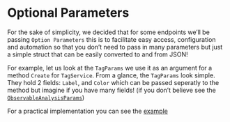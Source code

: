 # Optional Parameters
For the sake of simplicity, we decided that for some endpoints we’ll be passing `Option Parameters` this is to facilitate easy access, configuration and automation so that you don’t need to pass in many parameters but just a simple struct that can be easily converted to and from JSON!

For example, let us look at the `TagParams` we use it as an argument for a method `Create` for `TagService`. From a glance, the `TagParams` look simple. They hold 2 fields: `Label`, and `Color` which can be passed seperatly to the method but imagine if you have many fields! (if you don’t believe see the [`ObservableAnalysisParams`](../../gointelx/analysis.go))

For a practical implementation you can see the [example](./optionalParams.go)